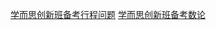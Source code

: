 [学而思创新班备考行程问题](https://downloadsource.quqi.com/api/download/resource/upload-1253287318%7Cdba7574281cebcf33c4b66e8056846b3f92a235816da6baeb8bf4e6ddfc4e7f7_424252354?et=0&se=%E6%98%8E%E6%97%A5%E4%B9%8B%E6%98%9F%E5%A4%87%E8%80%83%E7%AC%AC%E4%B8%89%E5%A4%A9%E7%8E%B0%E5%9C%BA%E9%97%AE%E9%A2%98.mp4&ce=application/force-download&qd=3414488&or=https://quqi.com&st=1&re=1&tn=gWp279DDZAbUxoqt&te=1607265744&si=0b16a2cb745f506228d5f5906f7b2a78)
[学而思创新班备考数论](https://downloadsource.quqi.com/api/download/resource/upload-1253287318%7Cc9bc83384eaa99552ad7641b0547b60f2ff50c5c3bacf0b0fc3b8c38ce9c1006_857310909?et=0&se=%E6%98%8E%E6%97%A5%E4%B9%8B%E6%98%9F%E5%A4%87%E8%80%83%E7%AC%AC%E5%9B%9B%E5%A4%A9%E6%95%B0%E8%AE%BA%E5%88%9D%E6%AD%A5%EF%BC%88%E4%B8%AA%E5%B1%81%EF%BC%88.mp4&ce=application/force-download&qd=3414488&or=https://quqi.com&st=1&re=1&tn=fvH6ydOEaPHnBOEZ&te=1607265914&si=e9cd5ebc1924b419bf74b2b9a5f51bf6)

